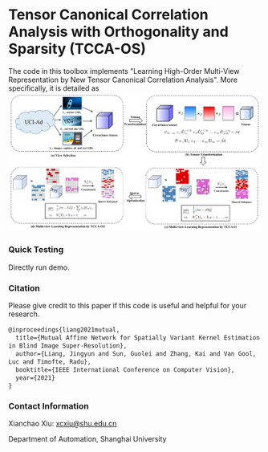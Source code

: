 # Tensor Canonical Correlation Analysis with Orthogonality and Sparsity (TCCA-OS)
The code in this toolbox implements "Learning High-Order Multi-View Representation by New Tensor Canonical Correlation Analysis". More specifically, it is detailed as
![alt text](./framework.png)

### Quick Testing
Directly run demo.

### Citation
Please give credit to this paper if this code is useful and helpful for your research.

    @inproceedings{liang2021mutual,
      title={Mutual Affine Network for Spatially Variant Kernel Estimation in Blind Image Super-Resolution},
      author={Liang, Jingyun and Sun, Guolei and Zhang, Kai and Van Gool, Luc and Timofte, Radu},
      booktitle={IEEE International Conference on Computer Vision},
      year={2021}
    }

### Contact Information
Xianchao Xiu: xcxiu@shu.edu.cn

Department of Automation, Shanghai University
